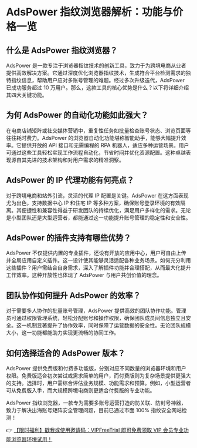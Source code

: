 # AdsPower 指纹浏览器解析：功能与价格一览

## 什么是 AdsPower 指纹浏览器？

AdsPower 是一款专注于浏览器指纹技术的创新工具，致力于为跨境电商从业者提供高效解决方案。它通过深度优化浏览器指纹技术，生成符合平台检测需求的独特指纹信息，帮助用户应对多账号管理的难题。经过多次升级迭代，AdsPower 已成功服务超过 10 万用户。那么，这款工具的核心优势是什么？以下将详细介绍其四大关键功能。

## 为何 AdsPower 的自动化功能如此强大？

在电商店铺矩阵或社交媒体营销中，重复性任务如批量检查账号状态、浏览页面等往往耗时费力。AdsPower 的浏览器自动化功能堪称智能助手，能够大幅提升效率。它提供开放的 API 接口和无需编程的 RPA 机器人，适应多种运营场景。用户可通过这些工具轻松实现工作流程自动化，节省时间并优化资源配置。这种卓越表现源自其先进的技术架构和对用户需求的精准洞察。

## AdsPower 的 IP 代理功能有何亮点？

对于跨境电商和站外引流，灵活的代理 IP 配置是关键。AdsPower 在这方面表现尤为出色，支持数据中心 IP 和住宅 IP 等多种方案，确保账号登录环境的有效隔离。其便捷性和兼容性得益于研发团队的持续优化，满足用户多样化的需求。无论是小型团队还是大型运营者，都能通过这一功能提升账号管理的稳定性和安全性。

## AdsPower 的插件支持有哪些优势？

AdsPower 不仅提供内置的专业插件，还设有开放的应用中心，用户可自由上传并全局应用自定义插件。这一设计使其能够灵活适配各种业务场景。如何充分利用这些插件？用户需结合自身需求，深入了解插件功能并合理搭配，从而最大化提升工作效率。这种开放性也体现了 AdsPower 与用户共创价值的理念。

## 团队协作如何提升 AdsPower 的效率？

对于需要多人协作的批量账号管理，AdsPower 提供高效的团队协作功能。管理员可通过权限管理系统，轻松分配账号和操作权限，确保团队成员间信息独立且安全。这一机制显著提升了协作效率，同时保障了运营数据的安全性。无论团队规模大小，这一功能都能助力实现更流畅的协同工作。

## 如何选择适合的 AdsPower 版本？

AdsPower 提供免费版和付费多功能版，分别对应不同数量的浏览器环境和用户权限。免费版适合初次尝试或需求简单的用户，而付费版则为复杂场景提供更强大的支持。选择时，用户需综合评估业务规模、功能需求和预算。例如，小型运营者可从免费版入手，而大规模跨境电商则更适合付费版的专业功能。

AdsPower 指纹浏览器，一款专为需要多账号运营打造的防关联、防封号神器，致力于解决出海账号矩阵安全管理问题，目前已通过市面 100% 指纹安全网站检测！

👉 [【限时福利】戳我或使用邀请码：VIPFreeTrial 即可免费领取 VIP 会员专业功能浏览器环境试用！](https://bit.ly/adspower_free)